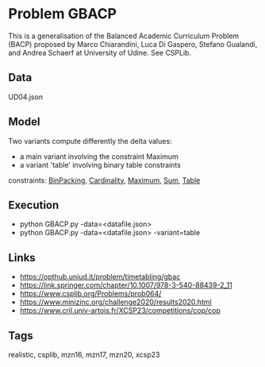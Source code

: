 # Problem GBACP

This is a generalisation of the Balanced Academic Curriculum Problem (BACP) proposed by
Marco Chiarandini, Luca Di Gaspero, Stefano Gualandi, and Andrea Schaerf at University of Udine.
See CSPLib.

## Data
  UD04.json

## Model
  Two variants compute differently the delta values:
  - a main variant involving the constraint Maximum
  - a variant 'table' involving binary table constraints

  constraints: [BinPacking](http://pycsp.org/documentation/constraints/BinPacking), [Cardinality](http://pycsp.org/documentation/constraints/Cardinality), [Maximum](http://pycsp.org/documentation/constraints/Maximum), [Sum](http://pycsp.org/documentation/constraints/Sum), [Table](http://pycsp.org/documentation/constraints/Table)

## Execution
  - python GBACP.py -data=<datafile.json>
  - python GBACP.py -data=<datafile.json> -variant=table

## Links
  - https://opthub.uniud.it/problem/timetabling/gbac
  - https://link.springer.com/chapter/10.1007/978-3-540-88439-2_11
  - https://www.csplib.org/Problems/prob064/
  - https://www.minizinc.org/challenge2020/results2020.html
  - https://www.cril.univ-artois.fr/XCSP23/competitions/cop/cop

## Tags
  realistic, csplib, mzn16, mzn17, mzn20, xcsp23
